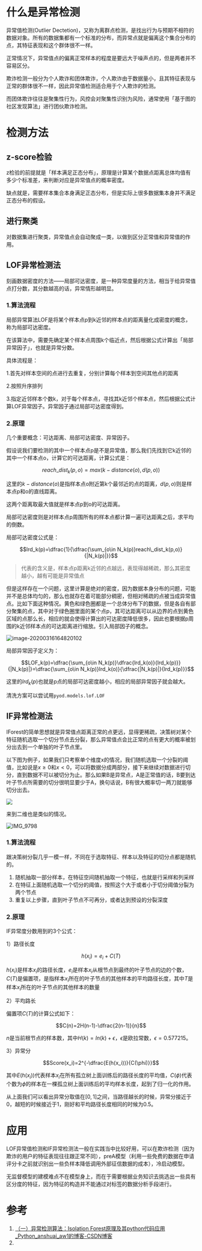 # 什么是异常检测

异常值检测(Outlier Dectetion)，又称为离群点检测，是找出行为与预期不相符的数据对象。所有的数据集都有一个标准的分布，而异常点就是偏离这个集合分布的点，其特征表现和这个群体很不一样。

正常情况下，异常值点的偏离正常样本的程度是要远大于噪声点的，但是两者并不容易区分。



欺诈检测一般分为个人欺诈和团体欺诈，个人欺诈由于数据量小，且其特征表现与正常的群体很不一样，因此异常值检测适合用于个人欺诈的检测。

而团体欺诈往往是聚集性行为，风控会对聚集性识别为风险，通常使用「基于图的社区发现算法」进行团伙欺诈检测。

# 检测方法

## z-score检验

z检验的前提就是「样本满足正态分布」，原理是计算某个数据点距离总体均值有多少个标准差，来判断对应是异常值点的概率密度。

缺点就是，需要样本集合本身满足正态分布，但是实际上很多数据集本身并不满足正态分布的假设。

## 进行聚类

对数据集进行聚类，异常值点会自动聚成一类，以做到区分正常值和异常值的作用。

## LOF异常检测法

刻画数据密度的方法——局部可达密度，是一种异常度量的方法，相当于给异常值点打分数，其分数越高的话，异常情形越明显。

### 1.算法流程

局部异常算法LOF是将某个样本点p到k近邻的样本点的距离量化成密度的概念，称为局部可达密度。

在该算法中，需要先确定某个样本点周围k个临近点，然后根据公式计算出「局部异常因子」，也就是异常分数。

具体流程是：

1.首先对样本空间的点进行去重复，分别计算每个样本到空间其他点的距离

2.按照升序排列

3.指定近邻样本个数k，对于每个样本点，寻找其k近邻个样本点，然后根据公式计算LOF异常因子。异常因子通过局部可达密度得到。



### 2.原理

几个重要概念：可达距离、局部可达密度、异常因子。

假设说我们要检测的其中一个样本点p是不是异常值，那么我们先找到它k近邻的其中一个样本点o，计算它的可达距离，计算公式是：

$$reach\_dist_k(p, o)=max(k-distance(o),d(p, o))$$

这里的$k-distance(o)$是指样本点o附近第k个最邻近的点的距离，$d(p, o)$则是样本点p和o的直线距离。



这两个距离取最大值就是样本点p到o的可达距离。



局部可达密度则是对样本点p周围所有的样本点都计算一遍可达距离之后，求平均的倒数。

局部可达密度公式是：

$$lrd_k(p)=\dfrac{1}{\dfrac{\sum_{o\in N_k(p)}reach\_dist_k(p,o)}{|N_k(p)|}}$$

> 代表的含义是，样本点p距离k近邻的点越远，表现得越稀疏，那么其密度越小，越有可能是异常值点

但是这样存在一个问题，这里计算是绝对的密度，因为数据本身分布的问题，可能并不是总体均匀的，那么也就存在着可能部分稠密，但相对稀疏的点被当成异常值点。比如下面这种情况。黄色和绿色圈都是一个总体分布下的数据，但是各自有部分聚集的点，其中对于绿色圈里面的某个点p，其可达距离可以从边界的点到黄色区域的点那么长，相应的就会使得计算出的可达密度降低很多，因此也要根据p周围的k近邻样本点的可达距离进行缩放。引入局部因子的概念。

![image-20200316164820102](https://tva1.sinaimg.cn/large/00831rSTgy1gcvv6z0i9mj30tq0sgdj9.jpg)



局部异常因子定义为：

$$LOF_k(p)=\dfrac{\sum_{o\in N_k(p)}\dfrac{lrd_k(o)}{lrd_k(p)}}{|N_k(p)|}=\dfrac{\sum_{o\in N_k(p)}lrd_k(o)}{\dfrac{|N_k(p)|}{lrd_k(p)}}$$

这里的$lrd_k(p)$也就是p点的局部可达密度越小，相应的局部异常因子就会越大。

清洗方案可以尝试用`pyod.models.lof.LOF`

## IF异常检测法

IForest的简单思想就是异常值点距离正常的点更远，显得更稀疏，决策树对某个特征随机选取一个切分节点去分裂，那么异常值点会比正常的点有更大的概率被划分出去到一个单独的叶子节点里。

以下图为例子，如果我们只考察单个维度x的情况，我们随机选取一个分裂的阈值，比如说是$x≥0$和$x<0$，可以将数据分成两部分，接下来继续对数据进行切分，直到数据不可以被切分为止。那么如果B是异常点，A是正常值的话，B要到达叶子节点所需要的切分很明显要少于A，换句话说，B有很大概率切一两刀就能够切分出去。

![](https://tva1.sinaimg.cn/large/00831rSTgy1gcwor7z8hbj30gf0643ye.jpg)

来到二维也是类似的情况。

![IMG_9798](https://tva1.sinaimg.cn/large/00831rSTgy1gcwoqtr9jij31k60u0nf2.jpg)

### 1.算法流程

跟决策树分裂几乎一模一样，不同在于选取特征、样本以及特征的切分点都是随机的。

1. 随机抽取一部分样本，在特征空间随机抽取一个特征，也就是行采样和列采样
2. 在特征上面随机选取一个切分的阈值，按照这个大于或者小于切分阈值分裂为两个节点
3. 重复以上步骤，直到叶子节点不可再分，或者达到预设的分裂深度

### 2.原理

IF异常度分数用到的3个公式：

1）路径长度

$$h(x_i)=e_i+C(T)$$

$h(x_i)$是样本$x_i$的路径长度，$e_i$是样本$x_i$从根节点到最终的叶子节点的边的个数，$C(T)$是偏置项，是指样本$x_i$所在的叶子节点的其他样本的平均路径长度，其中$T$是样本$x_i$所在的叶子节点的其他样本的数量

2）平均路长

偏置项$C(T)$的计算公式如下：

$$C(n)=2H(n-1)-\dfrac{2(n-1)}{n}$$

$n$是当前根节点的样本数，其中$H(k)=ln(k)+\epsilon$，$\epsilon$是欧拉常数，$\epsilon=0.577215$。

3）异常分

$$Score(x_i)=2^{-\dfrac{E(h(x_i))}{C(\phi)}}$$



其中$E(h(x_i))$代表样本$x_i$在所有孤立树上面训练后的路径长度的平均值，$C(\phi)$代表个数为$\phi$的样本在一棵孤立树上面训练后的平均样本长度，起到了归一化的作用。

从上面我们可以看出异常分取值在$[0, 1]$之间，当路径越长的时候，异常分接近于0，越短的时候接近于1，刚好和平均路径长度相同的时候为0.5。

# 应用

LOF异常值检测和IF异常检测法一般在实践当中比较好用，可以在欺诈检测（因为欺诈的用户的特征表现往往跟正常不同），preA模型（利用一些免费的数据在申请评分卡之前就识别出一些负样本降低调用外部征信数据的成本），冷启动模型。

无监督模型的建模难点不在模型身上，而在于需要根据业务知识去挑选出一些具有区分度的特征，因为特征的构造并不能通过对标签的数据分析手段进行。

# 参考

1. [（一）异常检测算法：Isolation Forest原理及其python代码应用_Python_anshuai_aw1的博客-CSDN博客](https://blog.csdn.net/anshuai_aw1/article/details/88425716)
2. 
